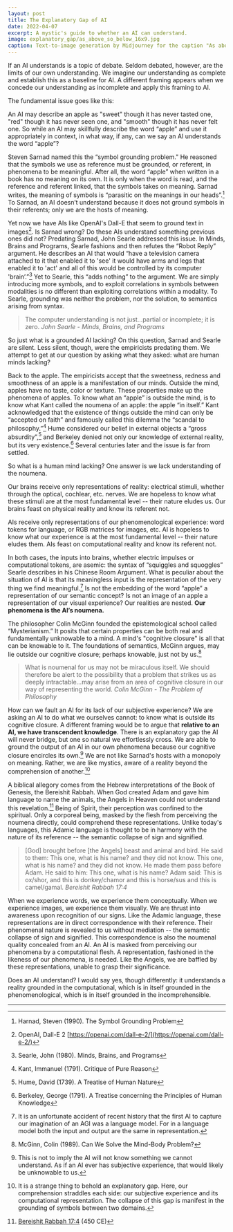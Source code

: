 ```yaml
---
layout: post
title: The Explanatory Gap of AI
date: 2022-04-07
excerpt: A mystic's guide to whether an AI can understand.
image: explanatory_gap/as_above_so_below_16x9.jpg
caption: Text-to-image generation by Midjourney for the caption "As above. So below."
---
```


If an AI understands is a topic of debate. Seldom debated, however, are the limits of our own understanding. We imagine our understanding as complete and establish this as a baseline for AI. A different framing appears when we concede our understanding as incomplete and apply this framing to AI.

The fundamental issue goes like this:

An AI may describe an apple as "sweet" though it has never tasted one, "red" though it has never seen one, and "smooth" though it has never felt one. So while an AI may skillfully describe the word “apple” and use it appropriately in context, in what way, if any, can we say an AI understands the word “apple”?

Steven Sarnad named this the “symbol grounding problem." He reasoned that the symbols we use as reference must be grounded, or referent, in phenomena to be meaningful. After all, the word “apple” when written in a book has no meaning on its own. It is only when the word is read, and the reference and referent linked, that the symbols takes on meaning. Sarnad writes, the meaning of symbols is “parasitic on the meanings in our heads”.[^1] To Sarnad, an AI doesn’t understand because it does not ground symbols in their referents; only we are the hosts of meaning.

Yet now we have AIs like OpenAI's Dall-E that seem to ground text in images[^2]. Is Sarnad wrong? Do these AIs understand something previous ones did not? Predating Sarnad, John Searle addressed this issue. In Minds, Brains and Programs, Searle fashions and then refutes the “Robot Reply” argument. He describes an AI that would “have a television camera attached to it that enabled it to 'see' it would have arms and legs that enabled it to 'act' and all of this would be controlled by its computer 'brain’.”[^3] Yet to Searle, this “adds nothing” to the argument. We are simply introducing more symbols, and to exploit correlations in symbols between modalities is no different than exploiting correlations within a modality. To Searle, grounding was neither the problem, nor the solution, to semantics arising from syntax.

> The computer understanding is not just...partial or incomplete; it is zero.
*John Searle - Minds, Brains, and Programs*

So just what is a grounded AI lacking? On this question, Sarnad and Searle are silent. Less silent, though, were the empiricists predating them. We attempt to get at our question by asking what they asked: what are human minds lacking?

Back to the apple. The empiricists accept that the sweetness, redness and smoothness of an apple is a manifestation of our minds. Outside the mind, apples have no taste, color or texture. These properties make up the phenomena of apples. To know what an “apple” is outside the mind, is to know what Kant called the noumena of an apple: the apple “in itself.” Kant acknowledged that the existence of things outside the mind can only be “accepted on faith” and famously called this dilemma the “scandal to philosophy.”[^4] Hume considered our belief in external objects a “gross absurdity”,[^5] and Berkeley denied not only our knowledge of external reality, but its very existence.[^6] Several centuries later and the issue is far from settled.

So what is a human mind lacking? One answer is we lack understanding of the noumena.

Our brains receive only representations of reality: electrical stimuli, whether through the optical, cochlear, etc. nerves. We are hopeless to know what these stimuli are at the most fundamental level -- their nature eludes us. Our brains feast on physical reality and know its referent not.

AIs receive only representations of our phenomenological experience: word tokens for language, or RGB matrices for images, etc. AI is hopeless to know what our experience is at the most fundamental level -- their nature eludes them. AIs feast on computational reality and know its referent not.

In both cases, the inputs into brains, whether electric impulses or computational tokens, are asemic: the syntax of “squiggles and squoggles” Searle describes in his Chinese Room Argument. What is peculiar about the situation of AI is that its meaningless input is the representation of the very thing we find meaningful.[^7] Is not the embedding of the word “apple” a representation of our semantic concept? Is not an image of an apple a representation of our visual experience? Our realities are nested. **Our phenomena is the AI’s noumena.**

The philosopher Colin McGinn founded the epistemological school called “Mysterianism.” It posits that certain properties can be both real and fundamentally unknowable to a mind. A mind's "cognitive closure" is all that can be knowable to it. The foundations of semantics, McGinn argues, may lie outside our cognitive closure; perhaps knowable, just not by us.[^8]

>What is noumenal for us may not be miraculous itself. We should therefore be alert to the possibility that a problem that strikes us as deeply intractable...may arise from an area of cognitive closure in our way of representing the world.
*Colin McGinn - The Problem of Philosophy*

How can we fault an AI for its lack of our subjective experience? We are asking an AI to do what we ourselves cannot: to know what is outside its cognitive closure. A different framing would be to argue that **relative to an AI, we have transcendent knowledge**. There is an explanatory gap the AI will never bridge, but one so natural we effortlessly cross. We are able to ground the output of an AI in our own phenomena because our cognitive closure encircles its own.[^9] We are not like Sarnad's hosts with a monopoly on meaning. Rather, we are like mystics, aware of a reality beyond the comprehension of another.[^10]

A biblical allegory comes from the Hebrew interpretations of the Book of Genesis, the Bereishit Rabbah. When God created Adam and gave him language to name the animals, the Angels in Heaven could not understand this revelation.[^11] Being of Spirit, their perception was confined to the spiritual. Only a corporeal being, masked by the flesh from perceiving the noumena directly, could comprehend these representations. Unlike today's languages, this Adamic language is thought to be in harmony with the nature of its reference -- the semantic collapse of sign and signified.

>[God] brought before [the Angels] beast and animal and bird. He said to them: This one, what is his name? and they did not know. This one, what is his name? and they did not know. He made them pass before Adam. He said to him: This one, what is his name? Adam said: This is ox/shor, and this is donkey/chamor and this is horse/sus and this is camel/gamal.
*Bereishit Rabbah 17:4*

When we experience words, we experience them conceptually. When we experience images, we experience them visually. We are thrust into awareness upon recognition of our signs. Like the Adamic language, these representations are in direct correspondence with their reference. Their phenomenal nature is revealed to us without mediation -- the semantic collapse of sign and signified. This correspondence is also the noumenal quality concealed from an AI. An AI is masked from perceiving our phenomena by a computational flesh. A representation, fashioned in the likeness of our phenomena, is needed. Like the Angels, we are baffled by these representations, unable to grasp their significance.

Does an AI understand? I would say yes, though differently: it understands a reality grounded in the computational, which is in itself grounded in the phenomenological, which is in itself grounded in the incomprehensible.

-----------------------

[^1]: Harnad, Steven (1990). The Symbol Grounding Problem
[^2]: OpenAI, Dall-E 2 [https://openai.com/dall-e-2/](https://openai.com/dall-e-2/)
[^3]: Searle, John (1980). Minds, Brains, and Programs
[^4]: Kant, Immanuel (1791). Critique of Pure Reason
[^5]: Hume, David (1739). A Treatise of Human Nature
[^6]: Berkeley, George (1791). A Treatise concerning the Principles of Human Knowledge
[^7]: It is an unfortunate accident of recent history that the first AI to capture our imagination of an AGI was a language model. For in a language model both the input and output are the same in representation.
[^8]: McGinn, Colin (1989). Can We Solve the Mind-Body Problem?
[^9]: This is not to imply the AI will not know something we cannot understand. As if an AI ever has subjective experience, that would likely be unknowable to us.
[^10]: It is a strange thing to behold an explanatory gap. Here, our comprehension straddles each side: our subjective experience and its computational representation. The collapse of this gap is manifest in the grounding of symbols between two domains.
[^11]: [Bereishit Rabbah 17:4](https://www.sefaria.org/Bereishit_Rabbah.17.4) (450 CE)